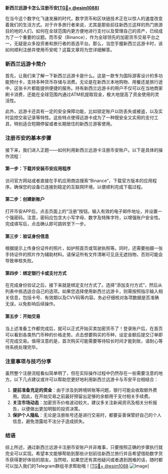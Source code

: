 **新西兰远游卡怎么注册币安[[TG💪+ @esim1088](https://t.me/s/esim1088)]**

在当今这个数字化飞速发展的时代，数字货币和区块链技术正在以惊人的速度改变着我们的生活方式。对于许多旅行者来说，尤其是那些前往新西兰这样的热门旅游目的地的人们，如何在全球范围内更方便地进行支付以及管理自己的资产，已经成为了一个重要的议题。而币安（Binance），作为全球领先的加密货币交易平台之一，无疑是众多投资者和旅行者的首选平台。那么，当您手握新西兰远游卡时，该如何顺利注册并使用币安呢？这篇文章将为您详细解答。

### 新西兰远游卡简介

首先，让我们来了解一下新西兰远游卡是什么。这是一款专为国际游客设计的多功能预付卡，支持多种货币存储与消费。无论是在新西兰本地购物、用餐还是旅行途中，这张卡片都能提供便捷的服务。持有新西兰远游卡的用户不仅可以在当地商家刷卡消费，还能在全球范围内通过ATM机提取现金，极大地提高了资金使用的灵活性。

此外，远游卡还具有一定的安全保障功能，比如锁定账户以防丢失或被盗，以及实时监控交易记录等特性。这些特点使得远游卡成为了一种既安全又实用的支付工具，特别适合短期停留或者长期居住的新西兰游客使用。

### 注册币安的基本步骤

接下来，我们进入正题——如何利用新西兰远游卡注册币安账户。以下是具体的操作流程：

#### 第一步：下载并安装币安应用程序
访问官方网站或者直接在手机应用商店搜索“Binance”，下载官方版本的应用程序。确保您的设备已连接到稳定的互联网环境，以便顺利完成下载过程。

#### 第二步：创建新账户
打开币安APP后，点击页面上的“注册”按钮。输入有效的电子邮件地址，并设置一个强密码。注意，密码应包含大小写字母、数字及特殊字符，以增强账户安全性。完成填写后，点击确认即可跳转至下一步。

#### 第三步：验证身份信息
根据提示上传身份证件的照片，如护照首页或驾驶执照等。同时，还需要拍摄一张手持证件的照片作为辅助材料。请保证所有文件清晰可见且无遮挡物，否则可能会导致审核失败。

#### 第四步：绑定银行卡或支付方式
在完成身份验证之后，接下来就是绑定支付方式了。选择“添加支付方式”，然后从列表中挑选适合自己的选项。如果您选择使用新西兰远游卡，则需按照指示输入相关信息，包括卡号、有效期以及CVV码等内容。务必仔细核对各项数据是否准确无误，以免影响后续操作。

#### 第五步：开始交易
当上述准备工作都完成后，就可以正式开始买卖加密货币了！登录账户后，在首页可以看到各类热门币种的价格走势。点击想要购买的币种，设定金额后提交订单即可完成交易。值得注意的是，首次购买可能需要等待较长时间才能到账，请耐心等待系统处理完毕。

### 注意事项与技巧分享

虽然整个注册流程看似简单明了，但在实际操作过程中仍然存在一些需要注意的地方。以下几点建议或许可以帮助您更好地利用新西兰远游卡与币安平台相结合：

1. **提前准备充足的资金**：由于涉及到跨境转账等问题，银行可能会收取额外费用。因此，在开始交易之前最好预留出足够的余额用于支付相关手续费。
2. **关注市场动态**：加密货币价格波动较大，建议多关注新闻资讯及相关分析报告，以便做出更加明智的投资决策。
3. **保护个人隐私**：无论是注册账号还是进行交易时，都要妥善保管好自己的个人信息，避免泄露给不法分子造成损失。

### 结语

综上所述，通过新西兰远游卡注册币安账户并非难事，只要按照正确的步骤执行就完全可以实现。希望本文能够帮助到那些计划前往新西兰旅行并且希望借助数字货币获得更好体验的朋友。当然啦，如果您还有其他疑问或者遇到困难的话，随时都可以加入我们的Telegram群组寻求帮助哦！[[TG💪+ @esim1088](https://t.me/s/esim1088) ![Image](https://i.postimg.cc/4NQfJmqS/Snipaste-2025-05-13-00-14-12.png)]